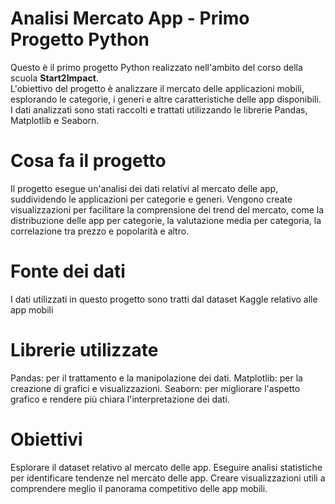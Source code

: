 # Analisi Mercato App - Primo Progetto Python
Questo è il primo progetto Python realizzato nell'ambito del corso della scuola **Start2Impact**.  
L'obiettivo del progetto è analizzare il mercato delle applicazioni mobili, esplorando le categorie, i generi e altre caratteristiche delle app disponibili. I dati analizzati sono stati raccolti e trattati utilizzando le librerie Pandas, Matplotlib e Seaborn.

# Cosa fa il progetto
Il progetto esegue un'analisi dei dati relativi al mercato delle app, suddividendo le applicazioni per categorie e generi. Vengono create visualizzazioni per facilitare la comprensione dei trend del mercato, come la distribuzione delle app per categorie, la valutazione media per categoria, la correlazione tra prezzo e popolarità e altro.

# Fonte dei dati
I dati utilizzati in questo progetto sono tratti dal dataset Kaggle relativo alle app mobili

# Librerie utilizzate
Pandas: per il trattamento e la manipolazione dei dati.
Matplotlib: per la creazione di grafici e visualizzazioni.
Seaborn: per migliorare l'aspetto grafico e rendere più chiara l'interpretazione dei dati.

# Obiettivi
Esplorare il dataset relativo al mercato delle app.
Eseguire analisi statistiche per identificare tendenze nel mercato delle app.
Creare visualizzazioni utili a comprendere meglio il panorama competitivo delle app mobili.
